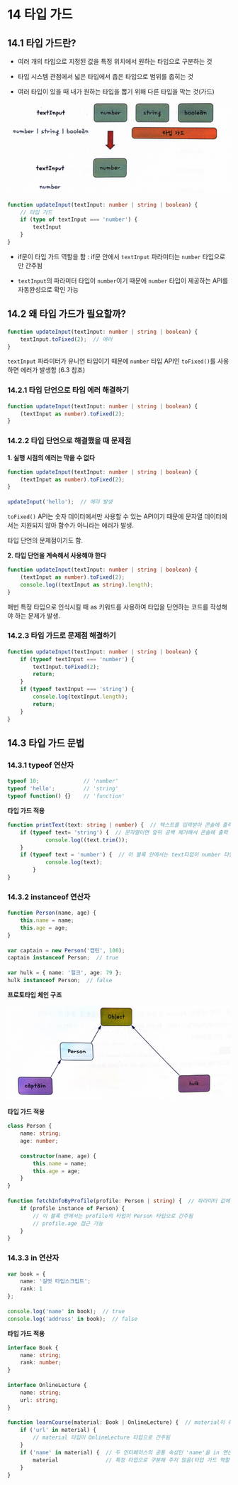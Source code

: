 # 14 타입 가드

## 14.1 타입 가드란?

- 여러 개의 타입으로 지정된 값을 특정 위치에서 원하는 타입으로 구분하는 것

- 타입 시스템 관점에서 넓은 타입에서 좁은 타입으로 범위를 좁히는 것
- 여러 타입이 있을 때 내가 원하는 타입을 뽑기 위해 다른 타입을 막는 것(가드)

![image-20231107144239823](/img/typescript/14/image-20231107144239823.png)

```typescript
function updateInput(textInput: number | string | boolean) {
    // 타입 가드
    if (type of textInput === 'number') {
        textInput
    }
}
```

- if문이 타입 가드 역할을 함 : if문 안에서 `textInput` 파라미터는 `number` 타입으로만 간주됨

- `textInput`의 파라미터 타입이 `number`이기 때문에 `number` 타입이 제공하는 API를 자동완성으로 확인 가능



## 14.2 왜 타입 가드가 필요할까?

```typescript
function updateInput(textInput: number | string | boolean) {
    textInput.toFixed(2);  // 에러
}
```

`textInput` 파라미터가 유니언 타입이기 때문에 `number` 타입 API인 `toFixed()`를 사용하면 에러가 발생함 (6.3 참조)

### 14.2.1 타입 단언으로 타입 에러 해결하기

```typescript
function updateInput(textInput: number | string | boolean) {
    (textInput as number).toFixed(2);
}
```

### 14.2.2 타입 단언으로 해결했을 때 문제점

**1. 실행 시점의 에러는 막을 수 없다**

```typescript
function updateInput(textInput: number | string | boolean) {
    (textInput as number).toFixed(2);
}

updateInput('hello');  // 에러 발생
```

`toFixed()` API는 숫자 데이터에서만 사용할 수 있는 API이기 때문에 문자열 데이터에서는 지원되지 않아 함수가 아니라는 에러가 발생.

타입 단언의 문제점이기도 함. 

**2. 타입 단언을 계속해서 사용해야 한다**

```typescript
function updateInput(textInput: number | string | boolean) {
    (textInput as number).toFixed(2);
    console.log((textInput as string).length);
}
```

매번 특정 타입으로 인식시킬 때 as 키워드를 사용하여 타입을 단언하는 코드를 작성해야 하는 문제가 발생.

### 14.2.3 타입 가드로 문제점 해결하기

```typescript
function updateInput(textInput: number | string | boolean) {
    if (typeof textInput === 'number') {
        textInput.toFixed(2);
        return;
    }
    if (typeof textInput === 'string') {
        console.log(textInput.length);
    	return;
    }
}
```



## 14.3 타입 가드 문법

### 14.3.1 typeof 연산자

```typescript
typeof 10;  			// 'number'
typeof 'hello';  		// 'string'
typeof function() {}  	// 'function'
```

**타입 가드 적용**

```typescript
function printText(text: string | number) {  // 텍스트를 입력받아 콘솔에 출력하는 함수
	if (typeof text= 'string') {  // 문자열이면 앞뒤 공백 제거해서 콘솔에 출력
        	console.log((text.trim());
    }
    if (typeof text = 'number') {  // 이 블록 안에서는 text타입이 number 타입으로 간주됨
            console.log(text);
        }
}
```

### 14.3.2 instanceof 연산자

```typescript
function Person(name, age) {
    this.name = name;
    this.age = age;
}

var captain = new Person('캡틴', 100);
captain instanceof Person;  // true

var hulk = { name: '헐크', age: 79 };
hulk instanceof Person;  // false
```

**프로토타입 체인 구조**

![image-20231107161119096](/img/typescript/14/image-20231107161119096.png)

**타입 가드 적용**

```typescript
class Person {
    name: string;
    age: number;
    
    constructor(name, age) {
        this.name = name;
        this.age = age;
    }
}

function fetchInfoByProfile(profile: Person | string) {  // 파라미터 값에 따라 다른 정보 데이터를 가져오는 함수
    if (profile instance of Person) {
        // 이 블록 안에서는 profile의 타입이 Person 타입으로 간주됨
        // profile.age 접근 가능 
    }
}
```

### 14.3.3 in 연산자

```typescript
var book = {
    name: '길벗 타입스크립트';
    rank: 1
};

console.log('name' in book);  // true
console.log('address' in book);  // false
```

**타입 가드 적용**

```typescript
interface Book {
    name: string;
    rank: number;
}

interface OnlineLecture {
    name: string;
    url: string;
}

function learnCourse(material: Book | OnlineLecture) {  // material이 취급할 수 있는 속성 : name, rank, url
    if ('url' in material) {
        // material 타입이 OnlineLecture 타입으로 간주됨
    }
    if ('name' in material) {  // 두 인터페이스의 공통 속성인 'name'을 in 연산자로 체크하면??
        material  			   // 특정 타입으로 구분해 주지 않음(타입 가드 역할 못 함)
    }
}
```

